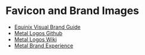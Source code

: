 # Favicon and Brand Images

* [Equinix Visual Brand Guide](https://brand.equinix.com/equinix-visual-brand/)
* [Metal Logos Github](https://github.com/packethost/metal_logos)
* [Metal Logos Wiki](https://packet.atlassian.net/wiki/spaces/ID/pages/899908148/Equinix+Metal+Logo)
* [Metal Brand Experience](https://packet.atlassian.net/wiki/spaces/BXE/pages/1824260264/Overview+of+Brand+Experience+BX)
